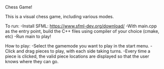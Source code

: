 Chess Game!

This is a visual chess game, including various modes. 

To run:
-Install SFML: https://www.sfml-dev.org/download/
-With main.cpp as the entry point, build the C++ files using compiler of your choice (cmake, etc)
-Run main to play!

How to play:
-Select the gamemode you want to play in the start menu.
-Click and drag pieces to play, with each side taking turns.
-Every time a piece is clicked, the valid piece locations are displayed so that the user knows where they can go.
